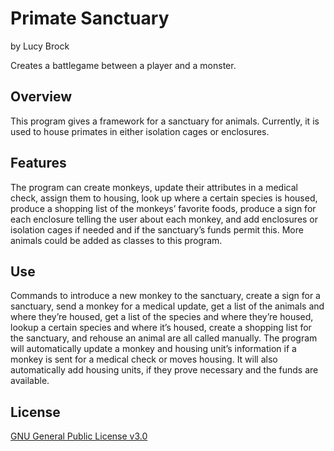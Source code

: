 # Primate Sanctuary
by Lucy Brock

Creates a battlegame between a player and a monster. 

## Overview
This program gives a framework for a sanctuary for animals. Currently, it is used to house primates in either isolation cages or enclosures.

## Features 
The program can create monkeys, update their attributes in a medical check, assign them to housing, look up where a certain species is housed, 
produce a shopping list of the monkeys’ favorite foods, produce a sign for each enclosure telling the user about each monkey, and add enclosures or 
isolation cages if needed and if the sanctuary’s funds permit this. More animals could be added as classes to this program. 

## Use
Commands to introduce a new monkey to the sanctuary, create a sign for a sanctuary, send a monkey for a medical update, get a list of the animals and 
where they’re housed, get a list of the species and where they’re housed, lookup a certain species and where it’s housed, create a shopping list for 
the sanctuary, and rehouse an animal are all called manually. The program will automatically update a monkey and housing unit’s information if a monkey 
is sent for a medical check or moves housing. It will also automatically add housing units, if they prove necessary and the funds are available. 

## License
[GNU General Public License v3.0](https://choosealicense.com/licenses/gpl-3.0/#)
